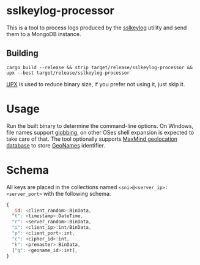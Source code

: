 # sslkeylog-processor
This is a tool to process logs produced by the [sslkeylog](https://github.com/drivenet/sslkeylog) utility and send them to a MongoDB instance.

## Building
`cargo build --release && strip target/release/sslkeylog-processor && upx --best target/release/sslkeylog-processor`

[UPX](https://github.com/upx/upx) is used to reduce binary size, if you prefer not using it, just skip it.

# Usage
Run the built binary to determine the command-line options.
On Windows, file names support [globbing](https://docs.rs/glob/), on other OSes shell expansion is expected to take care of that.
The tool optionally supports [MaxMind geolocation database](https://www.maxmind.com/en/geoip2-databases) to store [GeoNames](https://www.geonames.org/) identifier.

# Schema
All keys are placed in the collections named `<sni>@<server_ip>:<server_port>` with the following schema:
```javascript
{
  _id: <client_random>:BinData,
  "t": <timestamp>:DateTime,
  "r": <server_random>:BinData,
  "i": <client_ip>:int/BinData,
  "p": <client_port>:int,
  "c": <cipher_id>:int,
  "k": <premaster>:BinData,
  ["g": <geoname_id>:int],
}
```
